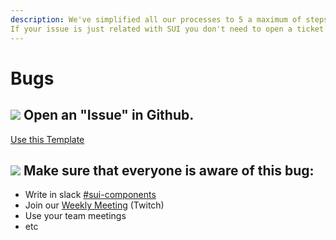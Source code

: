 ```yaml
---
description: We've simplified all our processes to 5 a maximum of steps.
If your issue is just related with SUI you don't need to open a ticket in Jira at this point.
---
```


# Bugs

## ![](https://raw.githubusercontent.com/turolopezsanabria/design-systems-playbook/master/ASSETS/Badge-Counter-1.png) Open an "Issue" in Github.

[Use this Template](https://github.com/SUI-Components/sui-components/issues/new?template=report-a-bug---issue.md)

## ![](https://raw.githubusercontent.com/turolopezsanabria/design-systems-playbook/master/ASSETS/Badge-Counter-2.png) Make sure that everyone is aware of this bug:

* Write in slack [#sui-components](https://adevinta.slack.com/archives/C018Q6WBJ85)
* Join our [Weekly Meeting](Weekly-streamings.md) (Twitch)
* Use your team meetings
* etc